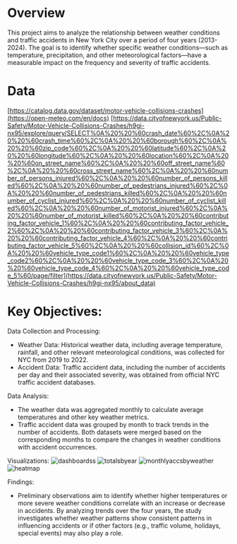 # Overview 
This project aims to analyze the relationship between weather conditions and traffic accidents in New York City over a period of four years (2013-2024). The goal is to identify whether specific weather conditions—such as temperature, precipitation, and other meteorological factors—have a measurable impact on the frequency and severity of traffic accidents.

# Data
[https://catalog.data.gov/dataset/motor-vehicle-collisions-crashes](https://open-meteo.com/en/docs)
[https://data.cityofnewyork.us/Public-Safety/Motor-Vehicle-Collisions-Crashes/h9gi-nx95/explore/query/SELECT%0A%20%20%60crash_date%60%2C%0A%20%20%60crash_time%60%2C%0A%20%20%60borough%60%2C%0A%20%20%60zip_code%60%2C%0A%20%20%60latitude%60%2C%0A%20%20%60longitude%60%2C%0A%20%20%60location%60%2C%0A%20%20%60on_street_name%60%2C%0A%20%20%60off_street_name%60%2C%0A%20%20%60cross_street_name%60%2C%0A%20%20%60number_of_persons_injured%60%2C%0A%20%20%60number_of_persons_killed%60%2C%0A%20%20%60number_of_pedestrians_injured%60%2C%0A%20%20%60number_of_pedestrians_killed%60%2C%0A%20%20%60number_of_cyclist_injured%60%2C%0A%20%20%60number_of_cyclist_killed%60%2C%0A%20%20%60number_of_motorist_injured%60%2C%0A%20%20%60number_of_motorist_killed%60%2C%0A%20%20%60contributing_factor_vehicle_1%60%2C%0A%20%20%60contributing_factor_vehicle_2%60%2C%0A%20%20%60contributing_factor_vehicle_3%60%2C%0A%20%20%60contributing_factor_vehicle_4%60%2C%0A%20%20%60contributing_factor_vehicle_5%60%2C%0A%20%20%60collision_id%60%2C%0A%20%20%60vehicle_type_code1%60%2C%0A%20%20%60vehicle_type_code2%60%2C%0A%20%20%60vehicle_type_code_3%60%2C%0A%20%20%60vehicle_type_code_4%60%2C%0A%20%20%60vehicle_type_code_5%60/page/filter](https://data.cityofnewyork.us/Public-Safety/Motor-Vehicle-Collisions-Crashes/h9gi-nx95/about_data)
# Key Objectives:

Data Collection and Processing:

- Weather Data: Historical weather data, including average temperature, rainfall, and other relevant meteorological conditions, was collected for NYC from 2019 to 2022.
- Accident Data: Traffic accident data, including the number of accidents per day and their associated severity, was obtained from official NYC traffic accident databases.

Data Analysis:

- The weather data was aggregated monthly to calculate average temperatures and other key weather metrics.
- Traffic accident data was grouped by month to track trends in the number of accidents.
Both datasets were merged based on the corresponding months to compare the changes in weather conditions with accident occurrences.

Visualizations:
![dashboardss](https://github.com/user-attachments/assets/512b9f92-619c-4fb4-b347-dc5e2f43de73)
![totalsbyear](https://github.com/user-attachments/assets/b461c2ca-b122-436a-b37e-07844c0238cc)
![monthlyaccsbyweather](https://github.com/user-attachments/assets/42c71d7e-0b74-426d-878a-60f2212676ab)
![heatmap](https://github.com/user-attachments/assets/154da33d-5d73-428d-b188-c77f09bdb00d)

Findings:

- Preliminary observations aim to identify whether higher temperatures or more severe weather conditions correlate with an increase or decrease in accidents.
By analyzing trends over the four years, the study investigates whether weather patterns show consistent patterns in influencing accidents or if other factors (e.g., traffic volume, holidays, special events) may also play a role.
